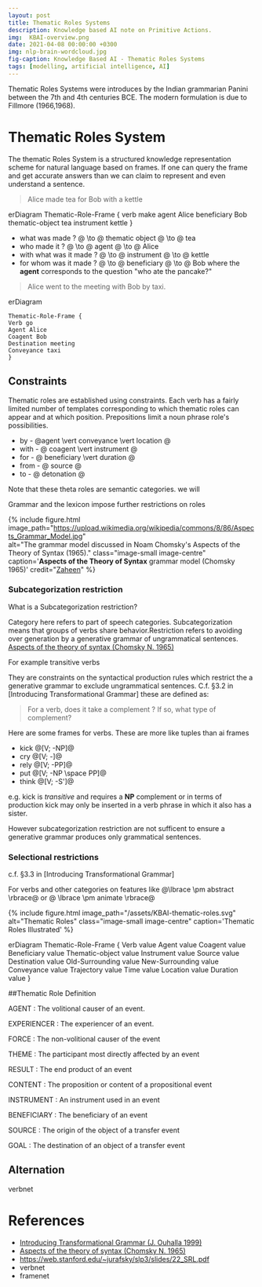 ```yaml
---
layout: post
title: Thematic Roles Systems
description: Knowledge based AI note on Primitive Actions.
img:  KBAI-overview.png
date: 2021-04-08 00:00:00 +0300
img: nlp-brain-wordcloud.jpg
fig-caption: Knowledge Based AI - Thematic Roles Systems 
tags: [modelling, artificial intelligence, AI] 
---
```


Thematic Roles Systems were introduces by the Indian	grammarian Panini between the 7th and 4th centuries BCE. The modern	formulation	is due to Fillmore (1966,1968).

# Thematic Roles System

The thematic Roles System is a structured knowledge representation scheme for natural language based on frames. If one can query the frame and get accurate answers than we can claim to represent and even understand a sentence.


> Alice made tea for Bob with a kettle

<div class="mermaid">
erDiagram    
    Thematic-Role-Frame {
    verb make
    agent Alice
    beneficiary Bob
    thematic-object tea
    instrument kettle
    }
</div>

- what was made ?           @ \to @ thematic object @ \to @  tea
- who made it ?             @ \to @ agent           @ \to @  Alice
- with what was it made ?   @ \to @ instrument      @ \to @  kettle
- for whom was it made ?    @ \to @ beneficiary     @ \to @  Bob
where the **agent** corresponds to the question "who ate the pancake?"

> Alice went to the meeting with Bob by taxi.

<div class="mermaid">
erDiagram
    
    Thematic-Role-Frame {
    Verb go
    Agent Alice
    Coagent Bob
    Destination meeting
    Conveyance taxi
    }
</div>

## Constraints 

Thematic roles are established using constraints. Each verb has a fairly limited number of templates corresponding to which thematic roles can appear and at which position.
Prepositions limit a noun phrase role's possibilities.

* by - @agent \vert conveyance \vert location @
* with - @ coagent \vert instrument @
* for - @ beneficiary \vert duration @
* from - @ source @
* to - @ detonation @

Note that these theta roles are semantic categories. we will 

Grammar and the lexicon impose further restrictions on roles 

{% include figure.html 
image_path="https://upload.wikimedia.org/wikipedia/commons/8/86/Aspects_Grammar_Model.jpg"  
alt="The grammar model discussed in Noam Chomsky's Aspects of the Theory of Syntax (1965)." 
class="image-small image-centre" 
caption='**Aspects of the Theory of Syntax** grammar model (Chomsky 1965)'
credit="[Zaheen](https://commons.wikimedia.org/wiki/User:Zaheen)" %}

### Subcategorization restriction

What is a Subcategorization restriction? 

Category here refers to part of speech categories. Subcategorization means that groups of verbs share behavior.Restriction  refers to avoiding over generation by a generative grammar of ungrammatical sentences. [Aspects of the theory of syntax (Chomsky N. 1965)]

For example transitive verbs 

They are constraints on the syntactical production rules which restrict the a generative grammar to exclude ungrammatical sentences. C.f. §3.2 in [Introducing Transformational Grammar] these are defined as:

> For a verb, does it take a complement ? If so, what type of complement?

Here are some frames for verbs. These are more like tuples than ai frames 

* kick @[V; -NP]@
* cry @[V; -]@
* rely @[V; -PP]@
* put @[V; -NP \space PP]@
* think @[V; -S']@

e.g. kick is *transitive* and requires a **NP** complement or in terms of production kick may only be inserted in a verb phrase in which it also has a sister. 

However subcategorization restriction are not sufficent to ensure a generative grammar produces only grammatical sentences.

### Selectional restrictions 

c.f. §3.3 in [Introducing Transformational Grammar]

For verbs and other categories on features like @\lbrace \pm abstract \rbrace@ or @ \lbrace \pm animate \rbrace@

{% include figure.html 
image_path="/assets/KBAI-thematic-roles.svg"
alt="Thematic Roles" 
class="image-small image-centre" 
caption='Thematic Roles Illustrated' %}


<div class="mermaid">
erDiagram
    Thematic-Role-Frame {
    Verb value
    Agent value
    Coagent value
    Beneficiary value
    Thematic-object value
    Instrument value
    Source value
    Destination value
    Old-Surrounding value
    New-Surrounding value
    Conveyance value
    Trajectory value
    Time value
    Location value
    Duration value    
    }
</div>

##Thematic Role Definition

AGENT
: The volitional causer of an event.

EXPERIENCER 
: The experiencer of an event.

FORCE 
: The non-volitional causer of the event

THEME 
: The participant most directly affected by an event

RESULT 
: The end product of an event

CONTENT 
: The proposition or content of a propositional event

INSTRUMENT 
: An instrument used in an event

BENEFICIARY 
: The beneficiary of an event

SOURCE 
: The origin of the object of a transfer event

GOAL 
: The destination of an object of a transfer event


## Alternation
verbnet

# References

- [Introducing Transformational Grammar (J. Ouhalla 1999)] 
- [Aspects of the theory of syntax (Chomsky N. 1965)]
- https://web.stanford.edu/~jurafsky/slp3/slides/22_SRL.pdf
- verbnet
- framenet

 [Introducing Transformational Grammar (J. Ouhalla 1999)]: 
 (https://www.amazon.com/Introducing-Transformational-Grammar-Principles-Parameters/dp/0340740361) (J. Ouhalla 1999)

 [Aspects of the theory of syntax (Chomsky N. 1965)]: (https://en.wikipedia.org/wiki/Aspects_of_the_Theory_of_Syntax)